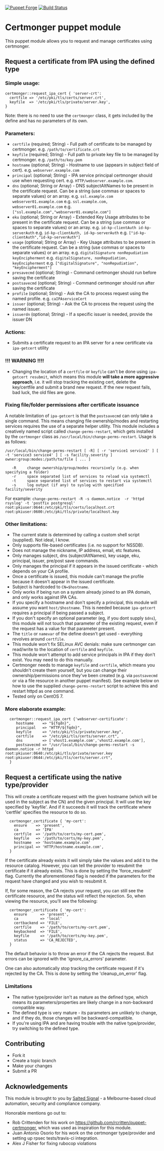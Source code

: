 [![Puppet Forge](http://img.shields.io/puppetforge/v/saltedsignal/certmonger.svg)](https://forge.puppetlabs.com/saltedsignal/certmonger)
[![Build Status](https://travis-ci.org/saltedsignal/puppet-certmonger.svg?branch=master)](https://travis-ci.org/saltedsignal/puppet-certmonger)

# Certmonger puppet module

This puppet module allows you to request and manage certificates using certmonger.

## Request a certificate from IPA using the defined type

### Simple usage:

```puppet
certmonger::request_ipa_cert { 'server-crt':
  certfile => '/etc/pki/tls/certs/server.crt',
  keyfile  => '/etc/pki/tls/private/server.key',
}
```

Note: there is no need to use the `certmonger` class, it gets included by the define and has no parameters of its own.

### Parameters:
* `certfile`    (required; String) - Full path of certificate to be managed by certmonger. e.g. `/path/to/certificate.crt`
* `keyfile`     (required; String) - Full path to private key file to be managed by certmonger. e.g. `/path/to/key.pem`
* `hostname`    (optional; String) - Hostname to use (appears in subject field of cert). e.g. `webserver.example.com`
* `principal`   (optional; String) - IPA service principal certmonger should use when requesting cert.
                                     e.g. `HTTP/webserver.example.com`.
* `dns`         (optional; String or Array) - DNS subjectAltNames to be present in the certificate request.
                                     Can be a string (use commas or spaces to separate values) or an array.
                                     e.g. `ssl.example.com webserver01.example.com`
                                     e.g. `ssl.example.com, webserver01.example.com`
                                     e.g. `["ssl.example.com","webserver01.example.com"]`
* `eku`         (optional; String or Array) - Extended Key Usage attributes to be present in the certificate request.
                                     Can be a string (use commas or spaces to separate values) or an array.
                                     e.g. `id-kp-clientAuth id-kp-serverAuth`
                                     e.g. `id-kp-clientAuth, id-kp-serverAuth`
                                     e.g. `["id-kp-clientAuth","id-kp-serverAuth"]`
* `usage`       (optional; String or Array) - Key Usage attributes to be present in the certificate request.
                                     Can be a string (use commas or spaces to separate values) or an array.
                                     e.g. `digitalSignature nonRepudiation keyEncipherment`
                                     e.g. `digitalSignature, nonRepudiation, keyEncipherment`
                                     e.g. `["digitalSignature", "nonRepudiation", "keyEncipherment"]`
* `presavecmd`  (optional; String) - Command certmonger should run before saving the certificate
* `postsavecmd` (optional; String) - Command certmonger should run after saving the certificate
* `profile`     (optional; String) - Ask the CA to process request using the named profile. e.g. `caIPAserviceCert`
* `issuer`      (optional; String) - Ask the CA to process the request using the named issuer.
* `issuerdn`    (optional; String) - If a specific issuer is needed, provide the issuer DN

### Actions:
* Submits a certificate request to an IPA server for a new certificate via `ipa-getcert` utility

### **!!! WARNING !!!!**
* Changing the location of a `certfile` or `keyfile` can't be done using `ipa-getcert resubmit`,
  which means this module **will take a more aggressive approach**, i.e. it will stop tracking the existing cert,
  delete the key/certfile and submit a brand new request. If the new request fails, bad luck, the old files are gone.

### Fixing file/folder permissions after certificate issuance
A notable limitation of `ipa-getcert` is that the `postsavecmd` can only take a single command. This means changing file ownership/modes and restarting services requires the use of a separate helper utility. This module includes a creatively named script called `change-perms-restart`, which gets installed by the `certmonger` class as `/usr/local/bin/change-perms-restart`. Usage is as follows:

```
/usr/local/bin/change-perms-restart [ -R] [ -r 'service1 service2' ] [ -t 'service3 service4' ] [ -s facility.severity ] owner:group:modes:/path/to/file [ ... ]

   -R     change ownership/group/modes recursively (e.g. when specifying a folder)
   -r     space separated list of services to reload via systemctl
   -t     space separated list of services to restart via systemctl
   -s     log output (if any) to syslog with specified facility/severity
```

For example: `change-perms-restart -R -s daemon.notice  -r 'httpd rsyslog' -t 'postfix postgresql' root:pkiuser:0644:/etc/pki/tls/certs/localhost.crt root:pkiuser:0600:/etc/pki/tls/private/localhost.key`

### Other limitations:
* The current state is determined by calling a custom shell script (supplied). Not ideal, I know.
* Only supports file-based certificates (i.e. no support for NSSDB).
* Does not manage the nickname, IP address, email, etc features.
* Only manages subject, dns (subjectAltNames), key usage, eku, principal, issuer, pre/post save commands.
* Only manages the principal if it appears in the issued certificate - which depends on your CA profile.
* Once a certificate is issued, this module can't manage the profile because it doesn't appear in the issued certificate.
* Subject is hardcoded to `CN=$hostname`.
* Only works if being run on a system already joined to an IPA domain, and only works against IPA CAs.
* If you specify a hostname and don't specify a principal, this module will assume you want `host/$hostname`.
  This is needed because `ipa-getcert` requires a principal if being passed a subject.
* If you don't specify an optional parameter (eg, if you dont supply `$dns`), this module will not touch that parameter
  of the existing request, even if the request has a value for that parameter present.
* The `title` or `namevar` of the define doesn't get used - everything revolves around `certfile`.
* This module won't fix SELinux AVC denials: make sure certmonger can read/write to the location of `certfile` and `keyfile`.
* This module won't attempt to add service principals in IPA if they don't exist. You may need to do this manually.
* Certmonger needs to manage `keyfile` and `certfile`, which means you shouldn't create them yourself, but you can change
  their ownership/permissions once they've been created (e.g. via `postsavecmd` or via a file resource in another puppet manifest).
  See example below on how to use the supplied `change-perms-restart` script to achieve this and restart httpd as one command.
* Tested only on CentOS 7.

### More elaborate example:

```puppet
  certmonger::request_ipa_cert {'webserver-certificate':
     hostname    => "${fqdn}",
     principal   => "HTTP/${fqdn}",
     keyfile     => "/etc/pki/tls/private/server.key",
     certfile    => "/etc/pki/tls/certs/server.crt",
     dns         => ['vhost1.example.com','vhost2.example.com'],
     postsavecmd => "/usr/local/bin/change-perms-restart -s daemon.notice -r httpd root:pkiuser:0640:/etc/pki/tls/private/server.key root:pkiuser:0644:/etc/pki/tls/certs/server.crt",
  }
```

## Request a certificate using the native type/provider

This will create a certificate request with the given hostname (which will be
used in the subject as the CN) and the given principal. It will use the key
specified by 'keyfile'. And if it succeeds it will track the certificate where
'certfile' specifies the resource to do so.

```puppet
  certmonger_certificate { 'my-cert':
    ensure    => 'present',
    ca        => 'IPA'
    certfile  => '/path/to/certs/my-cert.pem',
    keyfile   => '/path/to/certs/my-key.pem',
    hostname  => 'hostname.example.com'
    principal => 'HTTP/hostname.example.com',
  }
```

If the certificate already exists it will simply take the values and add it to
the resource catalog. However, you can tell the provider to resubmit the
certificate if it already exists. This is done by setting the 'force_resubmit'
flag. Currently the aforementioned flag is needed if the parameters for the
request have changed and you wish to resubmit it.

If, for some reason, the CA rejects your request, you can still see the
certificate resource, and the status will reflect the rejection. So, when
viewing the resource, you'll see the following:

```puppet
  certmonger_certificate { 'my-cert':
    ensure      => 'present',
    ca          => 'local'
    certbackend => 'FILE',
    certfile    => '/path/to/certs/my-cert.pem',
    keybackend  => 'FILE',
    keyfile     => '/path/to/certs/my-key.pem',
    status      => 'CA_REJECTED',
  }
```

The default behavior is to throw an error if the CA rejects the request. But
errors can be ignored with the 'ignore_ca_errors' parameter.

One can also automatically stop tracking the certificate request if it's
rejected by the CA. This is done by setting the 'cleanup_on_error' flag.

### Limitations
* The native type/provider isn't as mature as the defined type, which means its parameters/properties are likely change in a non-backward compatible way.
* The defined type is very mature - its parameters are unlikely to change, and if they do, those changes will be backward-compatible.
* If you're using IPA and are having trouble with the native type/provider, try switching to the defined type.

## Contributing
* Fork it
* Create a topic branch
* Make your changes
* Submit a PR

## Acknowledgements

This module is brought to you by [Salted Signal](https://www.saltedsignal.com.au) - a Melbourne-based cloud automation, security and compliance company.

Honorable mentions go out to:
* Rob Crittenden for his work on https://github.com/rcritten/puppet-certmonger, which was used as inspiration for this module.
* Juan Antonio Osorio for his work on the certmonger type/provider and setting up rpsec tests/travis-ci integration.
* Alex J Fisher for fixing rubocop violations
